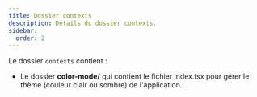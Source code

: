 ```yaml
---
title: Dossier contexts
description: Détails du dossier contexts.
sidebar:
  order: 2
---
```


Le dossier `contexts` contient :
- Le dossier **color-mode/** qui contient le fichier index.tsx  pour gérer le thème (couleur clair ou sombre) de l'application.

